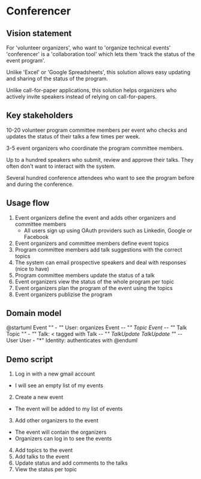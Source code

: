 Conferencer
===========

Vision statement
----------------

For 'volunteer organizers',
who want to 'organize technical events'
'conferencer'
is a 'collaboration tool'
which lets them 'track the status of the event program'.

Unlike 'Excel' or 'Google Spreadsheets', this solution
allows easy updating and sharing of the status of the program.

Unlike call-for-paper applications, this solution
helps organizers who actively invite speakers instead of relying on call-for-papers.


Key stakeholders
----------------

10-20 volunteer program committee members per event who checks and updates the status of their talks a few times per week.

3-5 event organizers who coordinate the program committee members.

Up to a hundred speakers who submit, review and approve their talks. They often don't want to interact with the system.

Several hundred conference attendees who want to see the program before and during the conference.


Usage flow
----------
1. Event organizers define the event and adds other organizers and committee members
   * All users sign up using OAuth providers such as Linkedin, Google or Facebook
2. Event organizers and committee members define event topics
3. Program committee members add talk suggestions with the correct topics
4. The system can email prospective speakers and deal with responses (nice to have)
5. Program committee members update the status of a talk
6. Event organizers view the status of the whole program per topic
7. Event organizers plan the program of the event using the topics
8. Event organizers publizise the program

Domain model
------------

@startuml
Event "*" - "*" User: organizes
Event -- "*" Topic
Event -- "*" Talk
Topic "*" - "*" Talk: < tagged with
Talk -- "*" TalkUpdate
TalkUpdate "*" -- User
User - "*" Identity: authenticates with
@enduml

 
Demo script
-----------

1. Log in with a new gmail account
  * I will see an empty list of my events
2. Create a new event
  * The event will be added to my list of events
3. Add other organizers to the event
  * The event will contain the organizers
  * Organizers can log in to see the events
4. Add topics to the event
5. Add talks to the event
6. Update status and add comments to the talks
7. View the status per topic

 
